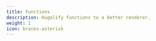 ```yaml
---
title: Functions
description: Hugolify functions to a better renderer.
weight: 1
icon: braces-asterisk
---
```

